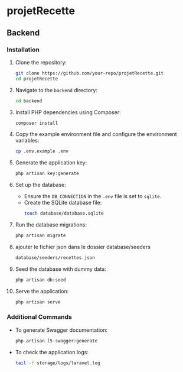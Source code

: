 # projetRecette

## Backend

### Installation

1. Clone the repository:
    ```bash
    git clone https://github.com/your-repo/projetRecette.git
    cd projetRecette
    ```

2. Navigate to the `backend` directory:
    ```bash
    cd backend
    ```

3. Install PHP dependencies using Composer:
    ```bash
    composer install
    ```

4. Copy the example environment file and configure the environment variables:
    ```bash
    cp .env.example .env
    ```

5. Generate the application key:
    ```bash
    php artisan key:generate
    ```

6. Set up the database:
    - Ensure the `DB_CONNECTION` in the `.env` file is set to `sqlite`.
    - Create the SQLite database file:
        ```bash
        touch database/database.sqlite
        ```

7. Run the database migrations:
    ```bash
    php artisan migrate
    ```
   
8. ajouter le fichier json dans le dossier database/seeders
    ```bash
    database/seeders/recettes.json
    ```

9. Seed the database with dummy data:
    ```bash
    php artisan db:seed
    ```

10. Serve the application:
    ```bash
    php artisan serve
    ```

### Additional Commands

- To generate Swagger documentation:
    ```bash
    php artisan l5-swagger:generate
    ```

- To check the application logs:
    ```bash
    tail -f storage/logs/laravel.log
    ```